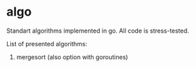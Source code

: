 # algo
Standart algorithms implemented in go. All code is stress-tested.

List of presented algorithms:
1) mergesort (also option with goroutines)
